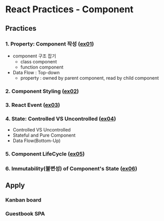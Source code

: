 # React Practices - Component

## Practices

### 1. Property: Component 작성 ([ex01](ex01))

* component 구조 잡기
    * class component
    * function component
* Data Flow : Top-down
    * property : owned by parent component, read by child component

### 2. Component Styling ([ex02](ex02))

### 3. React Event ([ex03](ex03))

### 4. State: Controlled VS Uncontrolled ([ex04](ex04))
* Controlled VS Uncontrolled
* Stateful and Pure Component
* Data Flow(Bottom-Up)

### 5.  Component LifeCycle ([ex05](ex05))

### 6. Immutability(불변성) of Component's State ([ex06](ex06))

## Apply

### Kanban board
### Guestbook SPA
